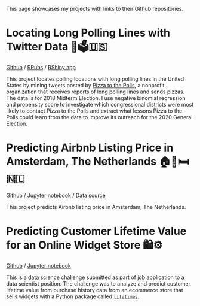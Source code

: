 This page showcases my projects with links to their Github repositories. 

# Locating Long Polling Lines with Twitter Data 🍕🗳️🇺🇸

[Github](https://github.com/amikami102/pizza_to_the_polls) / [RPubs](https://rpubs.com/afmikami/pizza_to_the_polls) / [RShiny app](https://asakomikami.shinyapps.io/pizza_to_the_polls/)

This project locates polling locations with long polling lines in the United States by mining tweets posted by [Pizza to the Polls](https://polls.pizza/), a nonprofit organization that receives reports of long polling lines and sends pizzas. The data is for 2018 Midterm Election. I use negative binomial regression and propensity score to investigate which congressional districts were most likely to contact Pizza to the Polls and extract what lessons Pizza to the Polls could learn from the data to improve its outreach for the 2020 General Election. 

# Predicting Airbnb Listing Price in Amsterdam, The Netherlands 🏠🚪🛏️🇳🇱

[Github](https://github.com/amikami102/predict_Airbnb_price) / [Jupyter notebook](https://github.com/amikami102/predict_Airbnb_price/blob/master/Airbnb_listings_predict_price.ipynb) / [Data source](http://insideairbnb.com/get-the-data.html) 

This project predicts Airbnb listing price in Amsterdam, The Netherlands. 

# Predicting Customer Lifetime Value for an Online Widget Store 🛍️⚙️

[Github](https://github.com/amikami102/clv_widget) / [Jupyter notebook](https://github.com/amikami102/clv_widget/blob/master/DSexercise_v8.ipynb)

This is a data science challenge submitted as part of job application to a data scientist position. The challenge was to analyze and predict customer lifetime value from purchase history data from an ecommerce store that sells widgets with a Python package called [`lifetimes`](https://lifetimes.readthedocs.io/en/latest/Quickstart.html). 





